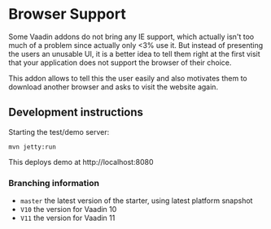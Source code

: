 # Browser Support

Some Vaadin addons do not bring any IE support, which actually isn't too much of a problem since actually only <3% use it. But instead of presenting the users an unusable UI, it is a better idea to tell them right at the first visit that your application does not support the browser of their choice. 

This addon allows to tell this the user easily and also motivates them to download another browser and asks to visit the website again.

## Development instructions

Starting the test/demo server:
```
mvn jetty:run
```

This deploys demo at http://localhost:8080

### Branching information

* `master` the latest version of the starter, using latest platform snapshot
* `V10` the version for Vaadin 10
* `V11` the version for Vaadin 11
